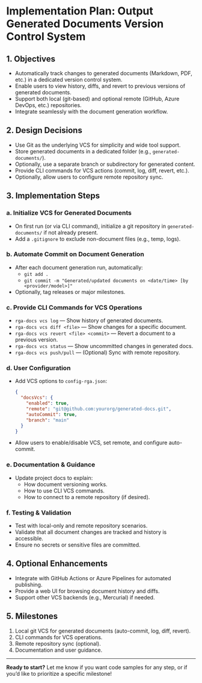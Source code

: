 # Implementation Plan: Output Generated Documents Version Control System

## 1. Objectives
- Automatically track changes to generated documents (Markdown, PDF, etc.) in a dedicated version control system.
- Enable users to view history, diffs, and revert to previous versions of generated documents.
- Support both local (git-based) and optional remote (GitHub, Azure DevOps, etc.) repositories.
- Integrate seamlessly with the document generation workflow.

## 2. Design Decisions
- Use Git as the underlying VCS for simplicity and wide tool support.
- Store generated documents in a dedicated folder (e.g., `generated-documents/`).
- Optionally, use a separate branch or subdirectory for generated content.
- Provide CLI commands for VCS actions (commit, log, diff, revert, etc.).
- Optionally, allow users to configure remote repository sync.

## 3. Implementation Steps

### a. Initialize VCS for Generated Documents
- On first run (or via CLI command), initialize a git repository in `generated-documents/` if not already present.
- Add a `.gitignore` to exclude non-document files (e.g., temp, logs).

### b. Automate Commit on Document Generation
- After each document generation run, automatically:
  - `git add .`
  - `git commit -m "Generated/updated documents on <date/time> [by <provider/model>]"`
- Optionally, tag releases or major milestones.

### c. Provide CLI Commands for VCS Operations
- `rga-docs vcs log` — Show history of generated documents.
- `rga-docs vcs diff <file>` — Show changes for a specific document.
- `rga-docs vcs revert <file> <commit>` — Revert a document to a previous version.
- `rga-docs vcs status` — Show uncommitted changes in generated docs.
- `rga-docs vcs push/pull` — (Optional) Sync with remote repository.

### d. User Configuration
- Add VCS options to `config-rga.json`:
  ```json
  {
    "docsVcs": {
      "enabled": true,
      "remote": "git@github.com:yourorg/generated-docs.git",
      "autoCommit": true,
      "branch": "main"
    }
  }
  ```
- Allow users to enable/disable VCS, set remote, and configure auto-commit.

### e. Documentation & Guidance
- Update project docs to explain:
  - How document versioning works.
  - How to use CLI VCS commands.
  - How to connect to a remote repository (if desired).

### f. Testing & Validation
- Test with local-only and remote repository scenarios.
- Validate that all document changes are tracked and history is accessible.
- Ensure no secrets or sensitive files are committed.

## 4. Optional Enhancements
- Integrate with GitHub Actions or Azure Pipelines for automated publishing.
- Provide a web UI for browsing document history and diffs.
- Support other VCS backends (e.g., Mercurial) if needed.

## 5. Milestones
1. Local git VCS for generated documents (auto-commit, log, diff, revert).
2. CLI commands for VCS operations.
3. Remote repository sync (optional).
4. Documentation and user guidance.

---

**Ready to start?**
Let me know if you want code samples for any step, or if you’d like to prioritize a specific milestone!
